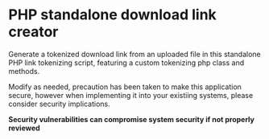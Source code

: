 # PHP standalone download link creator

Generate a tokenized download link from an uploaded file in this standalone PHP link tokenizing script, featuring a custom tokenizing php class and methods.

Modify as needed, precaution has been taken to make this application secure, however when implementing it into your existiing systems, please consider security implications.

**Security vulnerabilities can compromise system security if not properly reviewed**
